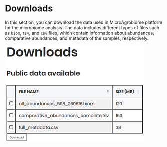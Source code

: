 # Downloads

In this section, you can download the data used in MicroAgrobiome platform for the microbiome analysis. The data includes different types of files such as `biom`, `tsv`, and `csv` files, which contain information about abundances, comparative abundances, and metadata of the samples, respectively.

![Download Data](./_static/download_data_microbiome.png)